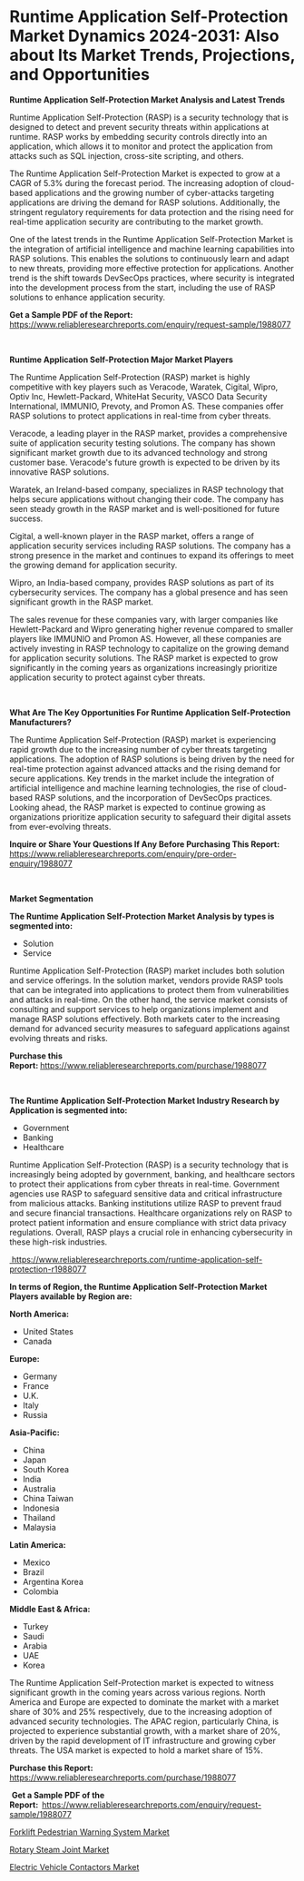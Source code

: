 <p><h1>Runtime Application Self-Protection Market Dynamics 2024-2031: Also about Its Market Trends, Projections, and Opportunities</h1></p><p><strong>Runtime Application Self-Protection Market Analysis and Latest Trends</strong></p>
<p><p>Runtime Application Self-Protection (RASP) is a security technology that is designed to detect and prevent security threats within applications at runtime. RASP works by embedding security controls directly into an application, which allows it to monitor and protect the application from attacks such as SQL injection, cross-site scripting, and others.</p><p>The Runtime Application Self-Protection Market is expected to grow at a CAGR of 5.3% during the forecast period. The increasing adoption of cloud-based applications and the growing number of cyber-attacks targeting applications are driving the demand for RASP solutions. Additionally, the stringent regulatory requirements for data protection and the rising need for real-time application security are contributing to the market growth.</p><p>One of the latest trends in the Runtime Application Self-Protection Market is the integration of artificial intelligence and machine learning capabilities into RASP solutions. This enables the solutions to continuously learn and adapt to new threats, providing more effective protection for applications. Another trend is the shift towards DevSecOps practices, where security is integrated into the development process from the start, including the use of RASP solutions to enhance application security.</p></p>
<p><strong>Get a Sample PDF of the Report:&nbsp;</strong> <a href="https://www.reliableresearchreports.com/enquiry/request-sample/1988077">https://www.reliableresearchreports.com/enquiry/request-sample/1988077</a></p>
<p>&nbsp;</p>
<p><strong>Runtime Application Self-Protection Major Market Players</strong></p>
<p><p>The Runtime Application Self-Protection (RASP) market is highly competitive with key players such as Veracode, Waratek, Cigital, Wipro, Optiv Inc, Hewlett-Packard, WhiteHat Security, VASCO Data Security International, IMMUNIO, Prevoty, and Promon AS. These companies offer RASP solutions to protect applications in real-time from cyber threats.</p><p>Veracode, a leading player in the RASP market, provides a comprehensive suite of application security testing solutions. The company has shown significant market growth due to its advanced technology and strong customer base. Veracode's future growth is expected to be driven by its innovative RASP solutions.</p><p>Waratek, an Ireland-based company, specializes in RASP technology that helps secure applications without changing their code. The company has seen steady growth in the RASP market and is well-positioned for future success.</p><p>Cigital, a well-known player in the RASP market, offers a range of application security services including RASP solutions. The company has a strong presence in the market and continues to expand its offerings to meet the growing demand for application security.</p><p>Wipro, an India-based company, provides RASP solutions as part of its cybersecurity services. The company has a global presence and has seen significant growth in the RASP market.</p><p>The sales revenue for these companies vary, with larger companies like Hewlett-Packard and Wipro generating higher revenue compared to smaller players like IMMUNIO and Promon AS. However, all these companies are actively investing in RASP technology to capitalize on the growing demand for application security solutions. The RASP market is expected to grow significantly in the coming years as organizations increasingly prioritize application security to protect against cyber threats.</p></p>
<p>&nbsp;</p>
<p><strong>What Are The Key Opportunities For Runtime Application Self-Protection Manufacturers?</strong></p>
<p><p>The Runtime Application Self-Protection (RASP) market is experiencing rapid growth due to the increasing number of cyber threats targeting applications. The adoption of RASP solutions is being driven by the need for real-time protection against advanced attacks and the rising demand for secure applications. Key trends in the market include the integration of artificial intelligence and machine learning technologies, the rise of cloud-based RASP solutions, and the incorporation of DevSecOps practices. Looking ahead, the RASP market is expected to continue growing as organizations prioritize application security to safeguard their digital assets from ever-evolving threats.</p></p>
<p><strong>Inquire or Share Your Questions If Any Before Purchasing This Report:</strong> <a href="https://www.reliableresearchreports.com/enquiry/pre-order-enquiry/1988077">https://www.reliableresearchreports.com/enquiry/pre-order-enquiry/1988077</a></p>
<p>&nbsp;</p>
<p><strong>Market Segmentation</strong></p>
<p><strong>The Runtime Application Self-Protection Market Analysis by types is segmented into:</strong></p>
<p><ul><li>Solution</li><li>Service</li></ul></p>
<p><p>Runtime Application Self-Protection (RASP) market includes both solution and service offerings. In the solution market, vendors provide RASP tools that can be integrated into applications to protect them from vulnerabilities and attacks in real-time. On the other hand, the service market consists of consulting and support services to help organizations implement and manage RASP solutions effectively. Both markets cater to the increasing demand for advanced security measures to safeguard applications against evolving threats and risks.</p></p>
<p><strong>Purchase this Report:&nbsp;</strong><a href="https://www.reliableresearchreports.com/purchase/1988077">https://www.reliableresearchreports.com/purchase/1988077</a></p>
<p>&nbsp;</p>
<p><strong>The Runtime Application Self-Protection Market Industry Research by Application is segmented into:</strong></p>
<p><ul><li>Government</li><li>Banking</li><li>Healthcare</li></ul></p>
<p><p>Runtime Application Self-Protection (RASP) is a security technology that is increasingly being adopted by government, banking, and healthcare sectors to protect their applications from cyber threats in real-time. Government agencies use RASP to safeguard sensitive data and critical infrastructure from malicious attacks. Banking institutions utilize RASP to prevent fraud and secure financial transactions. Healthcare organizations rely on RASP to protect patient information and ensure compliance with strict data privacy regulations. Overall, RASP plays a crucial role in enhancing cybersecurity in these high-risk industries.</p></p>
<p><a href="https://www.reliableresearchreports.com/runtime-application-self-protection-r1988077">&nbsp;https://www.reliableresearchreports.com/runtime-application-self-protection-r1988077</a></p>
<p><strong>In terms of Region, the Runtime Application Self-Protection Market Players available by Region are:</strong></p>
<p>
    <p> <strong> North America: </strong>
        <ul>
            <li>United States</li>
            <li>Canada</li>
        </ul>
        </p> 
    <p> <strong> Europe: </strong>
        <ul>
            <li>Germany</li>
            <li>France</li>
            <li>U.K.</li>
            <li>Italy</li>
            <li>Russia</li>
        </ul>
        </p> 
    <p> <strong> Asia-Pacific: </strong>
        <ul>
            <li>China</li>
            <li>Japan</li>
            <li>South Korea</li>
            <li>India</li>
            <li>Australia</li>
            <li>China Taiwan</li>
            <li>Indonesia</li>
            <li>Thailand</li>
            <li>Malaysia</li>
        </ul>
        </p> 
    <p> <strong> Latin America: </strong>
        <ul>
            <li>Mexico</li>
            <li>Brazil</li>
            <li>Argentina Korea</li>
            <li>Colombia</li>
        </ul>
        </p> 
    <p> <strong> Middle East & Africa: </strong>
        <ul>
            <li>Turkey</li>
            <li>Saudi</li>
            <li>Arabia</li>
            <li>UAE</li>
            <li>Korea</li>
        </ul>
    </p>
    </p>
<p><p>The Runtime Application Self-Protection market is expected to witness significant growth in the coming years across various regions. North America and Europe are expected to dominate the market with a market share of 30% and 25% respectively, due to the increasing adoption of advanced security technologies. The APAC region, particularly China, is projected to experience substantial growth, with a market share of 20%, driven by the rapid development of IT infrastructure and growing cyber threats. The USA market is expected to hold a market share of 15%.</p></p>
<p><strong>Purchase this Report: </strong><a href="https://www.reliableresearchreports.com/purchase/1988077">https://www.reliableresearchreports.com/purchase/1988077</a></p>
<p>&nbsp;<strong>Get a Sample PDF of the Report:&nbsp;&nbsp;</strong><a href="https://www.reliableresearchreports.com/enquiry/request-sample/1988077">https://www.reliableresearchreports.com/enquiry/request-sample/1988077</a></p>
<p><strong></strong></p>
<p><p><a href="https://github.com/tusomamen9/Market-Research-Report-List-1/blob/main/forklift-pedestrian-warning-system-market.md">Forklift Pedestrian Warning System Market</a></p><p><a href="https://github.com/HowardDelgaXXfnf/Market-Research-Report-List-1/blob/main/rotary-steam-joint-market.md">Rotary Steam Joint Market</a></p><p><a href="https://github.com/ofpaqrof92/Market-Research-Report-List-1/blob/main/electric-vehicle-contactors-market.md">Electric Vehicle Contactors Market</a></p></p>